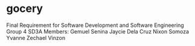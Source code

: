 # gocery
Final Requirement for Software Development and Software Engineering
Group 4 SD3A
Members:
Gemuel Senina
Jaycie Dela Cruz
Nixon Somoza
Yvanne Zechael Vinzon
